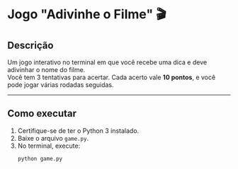 # Jogo "Adivinhe o Filme" 🎬

## Descrição
Um jogo interativo no terminal em que você recebe uma dica e deve adivinhar o nome do filme.  
Você tem 3 tentativas para acertar. Cada acerto vale **10 pontos**, e você pode jogar várias rodadas seguidas.

---

## Como executar
1. Certifique-se de ter o Python 3 instalado.
2. Baixe o arquivo `game.py`.
3. No terminal, execute:
   ```bash
   python game.py
